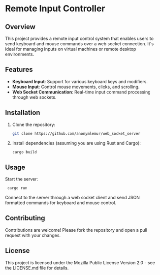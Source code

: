 # Remote Input Controller

## Overview
This project provides a remote input control system that enables users to send keyboard and mouse commands over a web socket connection. It's ideal for managing inputs on virtual machines or remote desktop environments.

## Features
- **Keyboard Input**: Support for various keyboard keys and modifiers.
- **Mouse Input**: Control mouse movements, clicks, and scrolling.
- **Web Socket Communication**: Real-time input command processing through web sockets.

## Installation
1. Clone the repository:
   ```bash
   git clone https://github.com/anonymlemur/web_socket_server
2. Install dependencies (assuming you are using Rust and Cargo):
   ```bash
   cargo build

## Usage
Start the server:
   ```bash
    cargo run
  ```
Connect to the server through a web socket client and send JSON formatted commands for keyboard and mouse control.


## Contributing

Contributions are welcome! Please fork the repository and open a pull request with your changes.
## License

This project is licensed under the Mozilla Public License Version 2.0 - see the LICENSE.md file for details.
